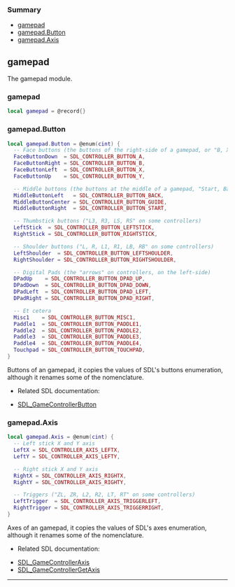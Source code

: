 ### Summary
* [gamepad](#gamepad)
* [gamepad.Button](#gamepadbutton)
* [gamepad.Axis](#gamepadaxis)

## gamepad

The gamepad module.

### gamepad

```lua
local gamepad = @record{}
```



### gamepad.Button

```lua
local gamepad.Button = @enum(cint) {
  -- Face buttons (the buttons of the right-side of a gamepad, or "B, X, A, Circle, etc." on some controllers)
  FaceButtonDown  = SDL_CONTROLLER_BUTTON_A,
  FaceButtonRight = SDL_CONTROLLER_BUTTON_B,
  FaceButtonLeft  = SDL_CONTROLLER_BUTTON_X,
  FaceButtonUp    = SDL_CONTROLLER_BUTTON_Y,

  -- Middle buttons (the buttons at the middle of a gamepad, "Start, Back, Select, etc." on some controllers)
  MiddleButtonLeft   = SDL_CONTROLLER_BUTTON_BACK,
  MiddleButtonCenter = SDL_CONTROLLER_BUTTON_GUIDE,
  MiddleButtonRight  = SDL_CONTROLLER_BUTTON_START,

  -- Thumbstick buttons ("L3, R3, LS, RS" on some controllers)
  LeftStick  = SDL_CONTROLLER_BUTTON_LEFTSTICK,
  RightStick = SDL_CONTROLLER_BUTTON_RIGHTSTICK,

  -- Shoulder buttons ("L, R, L1, R1, LB, RB" on some controllers)
  LeftShoulder  = SDL_CONTROLLER_BUTTON_LEFTSHOULDER,
  RightShoulder = SDL_CONTROLLER_BUTTON_RIGHTSHOULDER,

  -- Digital Pads (the "arrows" on controllers, on the left-side)
  DPadUp    = SDL_CONTROLLER_BUTTON_DPAD_UP,
  DPadDown  = SDL_CONTROLLER_BUTTON_DPAD_DOWN,
  DPadLeft  = SDL_CONTROLLER_BUTTON_DPAD_LEFT,
  DPadRight = SDL_CONTROLLER_BUTTON_DPAD_RIGHT,

  -- Et cetera
  Misc1    = SDL_CONTROLLER_BUTTON_MISC1,
  Paddle1  = SDL_CONTROLLER_BUTTON_PADDLE1,
  Paddle2  = SDL_CONTROLLER_BUTTON_PADDLE2,
  Paddle3  = SDL_CONTROLLER_BUTTON_PADDLE3,
  Paddle4  = SDL_CONTROLLER_BUTTON_PADDLE4,
  Touchpad = SDL_CONTROLLER_BUTTON_TOUCHPAD,
}
```

Buttons of an gamepad, it copies the values of SDL's buttons enumeration, although it renames some of the
nomenclature.

- Related SDL documentation:
* [SDL_GameControllerButton](https://wiki.libsdl.org/SDL_GameControllerButton)

### gamepad.Axis

```lua
local gamepad.Axis = @enum(cint) {
  -- Left stick X and Y axis
  LeftX = SDL_CONTROLLER_AXIS_LEFTX,
  LeftY = SDL_CONTROLLER_AXIS_LEFTY,

  -- Right stick X and Y axis
  RightX = SDL_CONTROLLER_AXIS_RIGHTX,
  RightY = SDL_CONTROLLER_AXIS_RIGHTY,

  -- Triggers ("ZL, ZR, L2, R2, LT, RT" on some controllers)
  LeftTrigger  = SDL_CONTROLLER_AXIS_TRIGGERLEFT,
  RightTrigger = SDL_CONTROLLER_AXIS_TRIGGERRIGHT,
}
```

Axes of an gamepad, it copies the values of SDL's axes enumeration, although it renames some of the
nomenclature.

- Related SDL documentation:
* [SDL_GameControllerAxis](https://wiki.libsdl.org/SDL_GameControllerAxis)
* [SDL_GameControllerGetAxis](https://wiki.libsdl.org/SDL_GameControllerGetAxis)

---
